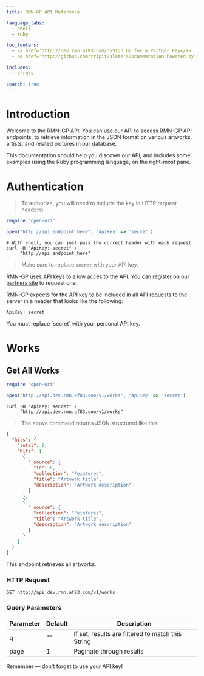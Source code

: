 ```yaml
---
title: RMN-GP API Reference

language_tabs:
  - shell
  - ruby

toc_footers:
  - <a href='http://dev.rmn.af83.com/'>Sign Up for a Partner Key</a>
  - <a href='http://github.com/tripit/slate'>Documentation Powered by Slate</a>

includes:
  - errors

search: true
---
```


# Introduction

Welcome to the RMN-GP API! You can use our API to access RMN-GP API endpoints,
to retrieve information in the JSON format on various artworks, artists, and
related pictures in our database.

This documentation should help you discover our API, and includes some examples
using the Ruby programming language, on the right-most pane.

# Authentication

> To authorize, you will need to include the key in HTTP request headers:

```ruby
require 'open-uri'

open("http://api_endpoint_here", 'ApiKey' => 'secret')
```

```shell
# With shell, you can just pass the correct header with each request
curl -H "ApiKey: secret" \
     "http://api_endpoint_here"
```

> Make sure to replace `secret` with your API key.

RMN-GP uses API keys to allow acces to the API. You can register on our
[partners site](http://dev.rmn.af83.com/partners) to request one.

RMN-GP expects for the API key to be included in all API requests to the server
in a header that looks like the following:

`ApiKey: secret`

<aside class="notice">
You must replace `secret` with your personal API key.
</aside>

# Works

## Get All Works

```ruby
require 'open-uri'

open("http://api.dev.rmn.af83.com/v1/works", 'ApiKey' => 'secret')
```


```shell
curl -H "ApiKey: secret" \
     "http://api.dev.rmn.af83.com/v1/works"
```

> The above command returns JSON structured like this:

```json
{
  "hits": {
    "total": 8,
    "hits": [
      {
        "_source": {
          "id": 6,
          "collection": "Peintures",
          "title": "Artowrk title",
          "description": "Artwork description"
        }
      },
      {
        "_source": {
          "collection": "Peintures",
          "title": "Artwork title",
          "description": "Artwork description"
        }
      }
    ]
  }
}
```

This endpoint retrieves all artworks.

### HTTP Request

`GET http://api.dev.rmn.af83.com/v1/works`

### Query Parameters

Parameter | Default | Description
--------- | ------- | -----------
q | "" | If set, results are filtered to match this String
page | 1 | Paginate through results

<aside class="success">
Remember — don't forget to use your API key!
</aside>
